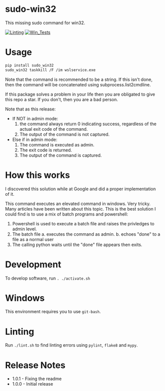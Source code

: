 # sudo-win32

This missing sudo command for win32.

[![Linting](../../actions/workflows/lint.yml/badge.svg)](../../actions/workflows/lint.yml)
[![Win_Tests](../../actions/workflows/push_win.yml/badge.svg)](../../actions/workflows/push_win.yml)

# Usage

```bash
pip install sudo_win32
sudo_win32 taskkill /F /im wslservice.exe
```

Note that the command is recommended to be a string. If this isn't done, then the command
will be concatenated using subprocess.list2cmdline.

If this package solves a problem in your life then you are obligated to give this repo
a star. If you don't, then you are a bad person.

Note that as this release:
  * If NOT in admin mode:
    1. the command always return 0 indicating success, regardless of
the actual exit code of the command.
    2. The output of the command is not captured.
  * Else if in admin mode:
    1. The command is executed as admin.
    2. The exit code is returned.
    3. The output of the command is captured.

# How this works

I discovered this solution while at Google and did a proper implementation of it.

This command executes an elevated command in windows. Very tricky. Many articles have been written
about this topic. This is the best solution I could find is to use a mix of batch programs
and powershell:
1. Powershell is used to execute a batch file and raises the privledges to admin level.
2. The batch file
  a. executes the command as admin.
  b. echoes "done" to a file as a normal user
3. The calling python waits until the "done" file appears then exits.

# Development

To develop software, run `. ./activate.sh`

# Windows

This environment requires you to use `git-bash`.

# Linting

Run `./lint.sh` to find linting errors using `pylint`, `flake8` and `mypy`.

# Release Notes

  * 1.0.1 - Fixing the readme
  * 1.0.0 - Initial release